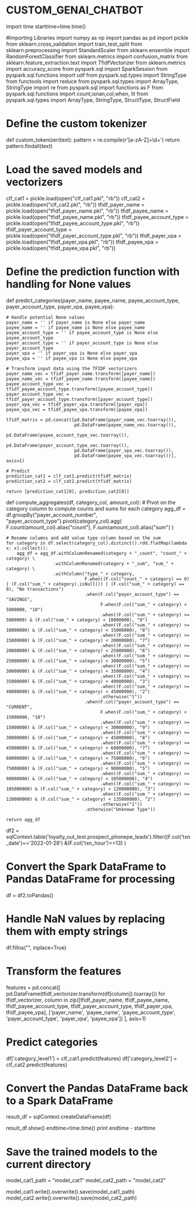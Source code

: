 # CUSTOM_GENAI_CHATBOT


import time
starttime=time.time()

#Importing Libraries
import numpy as np
import pandas as pd
import pickle
from sklearn.cross_validation import train_test_split
from sklearn.preprocessing import StandardScaler
from sklearn.ensemble import RandomForestClassifier
from sklearn.metrics import confusion_matrix
from sklearn.feature_extraction.text import TfidfVectorizer
from sklearn.metrics import accuracy_score
from pyspark.sql import SparkSession
from pyspark.sql.functions import udf
from pyspark.sql.types import StringType
from functools import reduce
from pyspark.sql.types import ArrayType, StringType
import re
from pyspark.sql import functions as F
from pyspark.sql.functions import count,isnan,col,when, lit
from pyspark.sql.types import ArrayType, StringType, StructType, StructField

# Define the custom tokenizer
def custom_tokenizer(text):
    pattern = re.compile(r'[a-zA-Z]+\d+')
    return pattern.findall(text)

# Load the saved models and vectorizers
clf_cat1 = pickle.load(open("clf_cat1.pkl", "rb"))
clf_cat2 = pickle.load(open("clf_cat2.pkl", "rb"))
tfidf_payer_name = pickle.load(open("tfidf_payer_name.pkl", "rb"))
tfidf_payee_name = pickle.load(open("tfidf_payee_name.pkl", "rb"))
tfidf_payee_account_type = pickle.load(open("tfidf_payee_account_type.pkl", "rb"))
tfidf_payer_account_type = pickle.load(open("tfidf_payer_account_type.pkl", "rb"))
tfidf_payer_vpa = pickle.load(open("tfidf_payer_vpa.pkl", "rb"))
tfidf_payee_vpa = pickle.load(open("tfidf_payee_vpa.pkl", "rb"))

# Define the prediction function with handling for None values
def predict_categories(payer_name, payee_name, payee_account_type,
                       payer_account_type, payer_vpa, payee_vpa):
    
    # Handle potential None values
    payer_name = '' if payer_name is None else payer_name
    payee_name = '' if payee_name is None else payee_name
    payee_account_type = '' if payee_account_type is None else payee_account_type
    payer_account_type = '' if payer_account_type is None else payer_account_type
    payer_vpa = '' if payer_vpa is None else payer_vpa
    payee_vpa = '' if payee_vpa is None else payee_vpa
    
    # Transform input data using the TFIDF vectorizers
    payer_name_vec = tfidf_payer_name.transform([payer_name])
    payee_name_vec = tfidf_payee_name.transform([payee_name])
    payee_account_type_vec = tfidf_payee_account_type.transform([payee_account_type])
    payer_account_type_vec = tfidf_payer_account_type.transform([payer_account_type])
    payer_vpa_vec = tfidf_payer_vpa.transform([payer_vpa])
    payee_vpa_vec = tfidf_payee_vpa.transform([payee_vpa])

    tfidf_matrix = pd.concat([pd.DataFrame(payer_name_vec.toarray()),
                              pd.DataFrame(payee_name_vec.toarray()),
                              pd.DataFrame(payee_account_type_vec.toarray()),
                              pd.DataFrame(payer_account_type_vec.toarray()),
                              pd.DataFrame(payer_vpa_vec.toarray()),
                              pd.DataFrame(payee_vpa_vec.toarray())], axis=1)

    # Predict
    prediction_cat1 = clf_cat1.predict(tfidf_matrix)
    prediction_cat2 = clf_cat2.predict(tfidf_matrix)

    return [prediction_cat1[0], prediction_cat2[0]]

def compute_aggregates(df, category_col, amount_col):
    # Pivot on the category column to compute counts and sums for each category
    agg_df = df.groupBy("payer_account_number", "payer_account_type").pivot(category_col).agg(
        F.count(amount_col).alias("count"),
        F.sum(amount_col).alias("sum")
    )
    
    # Rename columns and add value type column based on the sum
    for category in df.select(category_col).distinct().rdd.flatMap(lambda x: x).collect():
        agg_df = agg_df.withColumnRenamed(category + "_count", "count_" + category) \
                      .withColumnRenamed(category + "_sum", "sum_" + category) \
                      .withColumn("type_" + category, 
                                  F.when((F.col("count_" + category) == 0) | (F.col("sum_" + category).isNull()) | (F.col("sum_" + category) == 0), "No transactions")
                                  .when(F.col("payer_account_type") == "SAVINGS", 
                                        F.when(F.col("sum_" + category) < 5000000, "10")
                                        .when((F.col("sum_" + category) >= 5000000) & (F.col("sum_" + category) < 10000000), "9")
                                        .when((F.col("sum_" + category) >= 10000000) & (F.col("sum_" + category) < 15000000), "8")
                                        .when((F.col("sum_" + category) >= 15000000) & (F.col("sum_" + category) < 20000000), "7")
                                        .when((F.col("sum_" + category) >= 20000000) & (F.col("sum_" + category) < 25000000), "6")
                                        .when((F.col("sum_" + category) >= 25000000) & (F.col("sum_" + category) < 30000000), "5")
                                        .when((F.col("sum_" + category) >= 30000000) & (F.col("sum_" + category) < 35000000), "4")
                                        .when((F.col("sum_" + category) >= 35000000) & (F.col("sum_" + category) < 40000000), "3")
                                        .when((F.col("sum_" + category) >= 40000000) & (F.col("sum_" + category) < 45000000), "2")
                                        .otherwise("1"))
                                  .when(F.col("payer_account_type") == "CURRENT", 
                                        F.when(F.col("sum_" + category) < 15000000, "10")
                                        .when((F.col("sum_" + category) >= 15000000) & (F.col("sum_" + category) < 30000000), "9")
                                        .when((F.col("sum_" + category) >= 30000000) & (F.col("sum_" + category) < 45000000), "8")
                                        .when((F.col("sum_" + category) >= 45000000) & (F.col("sum_" + category) < 60000000), "7")
                                        .when((F.col("sum_" + category) >= 60000000) & (F.col("sum_" + category) < 75000000), "6")
                                        .when((F.col("sum_" + category) >= 75000000) & (F.col("sum_" + category) < 90000000), "5")
                                        .when((F.col("sum_" + category) >= 90000000) & (F.col("sum_" + category) < 105000000), "4")
                                        .when((F.col("sum_" + category) >= 105000000) & (F.col("sum_" + category) < 120000000), "3")
                                        .when((F.col("sum_" + category) >= 120000000) & (F.col("sum_" + category) < 135000000), "2")
                                        .otherwise("1"))
                                  .otherwise("Unknown Type"))
    
    return agg_df

df2 = sqlContext.table('loyalty_out_test.prospect_phonepe_leads').filter((F.col('txn_date')=='2022-01-28')
                                                                         &(F.col('txn_hour')==13)
                                                                        )

# Convert the Spark DataFrame to Pandas DataFrame for processing
df = df2.toPandas()

# Handle NaN values by replacing them with empty strings
df.fillna("", inplace=True)

# Transform the features
features = pd.concat([
    pd.DataFrame(tfidf_vectorizer.transform(df[column]).toarray())
    for tfidf_vectorizer, column in zip([tfidf_payer_name, tfidf_payee_name, tfidf_payee_account_type,
                                         tfidf_payer_account_type, tfidf_payer_vpa, tfidf_payee_vpa],
                                        ['payer_name', 'payee_name', 'payee_account_type',
                                         'payer_account_type', 'payer_vpa', 'payee_vpa'])
], axis=1) 

# Predict categories
df['category_level1'] = clf_cat1.predict(features)
df['category_level2'] = clf_cat2.predict(features)

# Convert the Pandas DataFrame back to a Spark DataFrame
result_df = sqlContext.createDataFrame(df)

result_df.show()
endtime=time.time()
print endtime - starttime


# Save the trained models to the current directory
model_cat1_path = "model_cat1"
model_cat2_path = "model_cat2"

model_cat1.write().overwrite().save(model_cat1_path)
model_cat2.write().overwrite().save(model_cat2_path)
